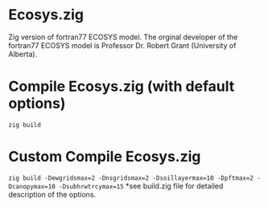 # Ecosys.zig
Zig version of fortran77 ECOSYS model. The orginal developer of the fortran77 ECOSYS model is Professor Dr. Robert Grant (University of Alberta).

# Compile Ecosys.zig (with default options)
`zig build`

# Custom Compile Ecosys.zig
`zig build -Dewgridsmax=2 -Dnsgridsmax=2 -Dsoillayermax=10 -Dpftmax=2 -Dcanopymax=10 -Dsubhrwtrcymax=15`
*see build.zig file for detailed description of the options.
